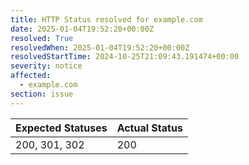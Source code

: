 ```yaml
---
title: HTTP Status resolved for example.com
date: 2025-01-04T19:52:20+00:00Z
resolved: True
resolvedWhen: 2025-01-04T19:52:20+00:00Z
resolvedStartTime: 2024-10-25T21:09:43.191474+00:00
severity: notice
affected:
  - example.com
section: issue
---
```


| Expected Statuses | Actual Status  |
|-------------------|----------------|
| 200, 301, 302 | 200 |
